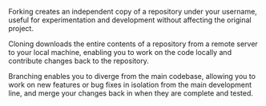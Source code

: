 Forking creates an independent copy of a repository under your username, useful for experimentation and development without affecting the original project.

Cloning downloads the entire contents of a repository from a remote server to your local machine, enabling you to work on the code locally and contribute changes back to the repository.

Branching enables you to diverge from the main codebase, allowing you to work on new features or bug fixes in isolation from the main development line, and merge your changes back in when they are complete and tested.
